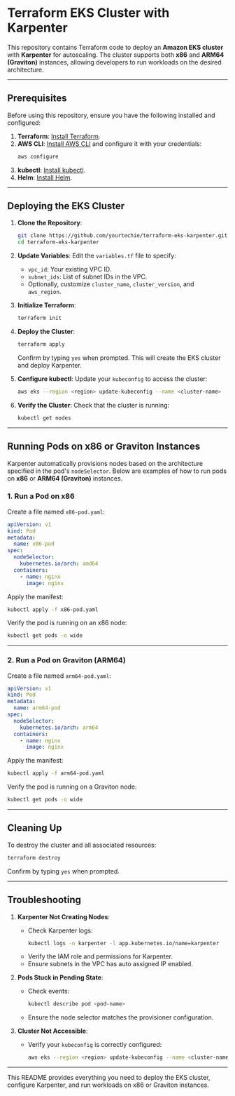 # Terraform EKS Cluster with Karpenter

This repository contains Terraform code to deploy an **Amazon EKS cluster** with **Karpenter** for autoscaling. The cluster supports both **x86** and **ARM64 (Graviton)** instances, allowing developers to run workloads on the desired architecture.

---

## **Prerequisites**

Before using this repository, ensure you have the following installed and configured:

1. **Terraform**: [Install Terraform](https://developer.hashicorp.com/terraform/tutorials/aws-get-started/install-cli).
2. **AWS CLI**: [Install AWS CLI](https://docs.aws.amazon.com/cli/latest/userguide/install-cliv2.html) and configure it with your credentials:
   ```bash
   aws configure
   ```
3. **kubectl**: [Install kubectl](https://kubernetes.io/docs/tasks/tools/install-kubectl/).
4. **Helm**: [Install Helm](https://helm.sh/docs/intro/install/).

---

## **Deploying the EKS Cluster**

1. **Clone the Repository**:
   ```bash
   git clone https://github.com/yourtechie/terraform-eks-karpenter.git
   cd terraform-eks-karpenter
   ```

2. **Update Variables**:
   Edit the `variables.tf` file to specify:
   - `vpc_id`: Your existing VPC ID.
   - `subnet_ids`: List of subnet IDs in the VPC.
   - Optionally, customize `cluster_name`, `cluster_version`, and `aws_region`.

3. **Initialize Terraform**:
   ```bash
   terraform init
   ```

4. **Deploy the Cluster**:
   ```bash
   terraform apply
   ```
   Confirm by typing `yes` when prompted. This will create the EKS cluster and deploy Karpenter.

5. **Configure kubectl**:
   Update your `kubeconfig` to access the cluster:
   ```bash
   aws eks --region <region> update-kubeconfig --name <cluster-name>
   ```

6. **Verify the Cluster**:
   Check that the cluster is running:
   ```bash
   kubectl get nodes
   ```

---

## **Running Pods on x86 or Graviton Instances**

Karpenter automatically provisions nodes based on the architecture specified in the pod's `nodeSelector`. Below are examples of how to run pods on **x86** or **ARM64 (Graviton)** instances.

### **1. Run a Pod on x86**

Create a file named `x86-pod.yaml`:
```yaml
apiVersion: v1
kind: Pod
metadata:
  name: x86-pod
spec:
  nodeSelector:
    kubernetes.io/arch: amd64
  containers:
    - name: nginx
      image: nginx
```

Apply the manifest:
```bash
kubectl apply -f x86-pod.yaml
```

Verify the pod is running on an x86 node:
```bash
kubectl get pods -o wide
```

---

### **2. Run a Pod on Graviton (ARM64)**

Create a file named `arm64-pod.yaml`:
```yaml
apiVersion: v1
kind: Pod
metadata:
  name: arm64-pod
spec:
  nodeSelector:
    kubernetes.io/arch: arm64
  containers:
    - name: nginx
      image: nginx
```

Apply the manifest:
```bash
kubectl apply -f arm64-pod.yaml
```

Verify the pod is running on a Graviton node:
```bash
kubectl get pods -o wide
```

---

## **Cleaning Up**

To destroy the cluster and all associated resources:
```bash
terraform destroy
```
Confirm by typing `yes` when prompted.

---

## **Troubleshooting**

1. **Karpenter Not Creating Nodes**:
   - Check Karpenter logs:
     ```bash
     kubectl logs -n karpenter -l app.kubernetes.io/name=karpenter
     ```
   - Verify the IAM role and permissions for Karpenter.
   - Ensure subnets in the VPC has auto assigned IP enabled.

2. **Pods Stuck in Pending State**:
   - Check events:
     ```bash
     kubectl describe pod <pod-name>
     ```
   - Ensure the node selector matches the provisioner configuration.

3. **Cluster Not Accessible**:
   - Verify your `kubeconfig` is correctly configured:
     ```bash
     aws eks --region <region> update-kubeconfig --name <cluster-name>
     ```

---

This README provides everything you need to deploy the EKS cluster, configure Karpenter, and run workloads on x86 or Graviton instances.